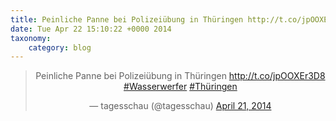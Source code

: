 ```yaml
---
title: Peinliche Panne bei Polizeiübung in Thüringen http://t.co/jpOOXEr3D8 #Wasserwerfer #Thüringen
date: Tue Apr 22 15:10:22 +0000 2014
taxonomy:
    category: blog
---
```

<blockquote class="twitter-tweet" align="center" width="350"><p lang="de" dir="ltr">Peinliche Panne bei Polizeiübung in Thüringen <a href="http://t.co/jpOOXEr3D8">http://t.co/jpOOXEr3D8</a> <a href="https://twitter.com/hashtag/Wasserwerfer?src=hash">#Wasserwerfer</a> <a href="https://twitter.com/hashtag/Th%C3%BCringen?src=hash">#Thüringen</a></p>&mdash; tagesschau (@tagesschau) <a href="https://twitter.com/tagesschau/status/458192302654369792">April 21, 2014</a></blockquote>

